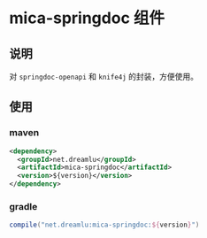 # mica-springdoc 组件

## 说明
对 `springdoc-openapi` 和 `knife4j` 的封装，方便使用。

## 使用
### maven
```xml
<dependency>
  <groupId>net.dreamlu</groupId>
  <artifactId>mica-springdoc</artifactId>
  <version>${version}</version>
</dependency>
```

### gradle
```groovy
compile("net.dreamlu:mica-springdoc:${version}")
```


